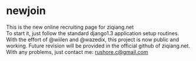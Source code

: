 newjoin
=======
This is the new online recruiting page for ziqiang.net  
To start it, just follow the standard django1.3 application setup routines.  
With the effort of @wiilen and @wazedix, this project is now public and working.
Future revision will be provided in the official github of ziqiang.net.  
With any problems, just contact me: rushore.c@gmail.com  
